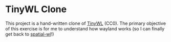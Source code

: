 # TinyWL Clone

This project is a hand-written clone of [TinyWL](https://gitlab.freedesktop.org/wlroots/wlroots/-/tree/master/tinywl) (CC0). The primary objective of this exercise is for me to understand how wayland works (so I can finally get back to [spatial-wl](https://www.github.com/preyneyv/spatial-wl)!)

